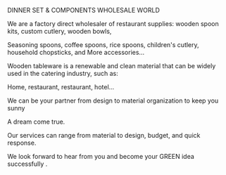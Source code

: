 DINNER SET & COMPONENTS WHOLESALE WORLD

We are a factory direct wholesaler of restaurant supplies: wooden spoon kits, custom cutlery, wooden bowls,

Seasoning spoons, coffee spoons, rice spoons, children's cutlery, household chopsticks, and More accessories...

Wooden tableware is a renewable and clean material that can be widely used in the catering industry, such as:

Home, restaurant, restaurant, hotel...

We can be your partner from design to material organization to keep you sunny

A dream come true.

Our services can range from material to design, budget, and quick response.

We look forward to hear from you and become your GREEN idea successfully .
